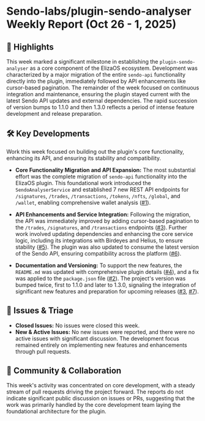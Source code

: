# Sendo-labs/plugin-sendo-analyser Weekly Report (Oct 26 - 1, 2025)

## 🚀 Highlights
This week marked a significant milestone in establishing the `plugin-sendo-analyser` as a core component of the ElizaOS ecosystem. Development was characterized by a major migration of the entire `sendo-api` functionality directly into the plugin, immediately followed by API enhancements like cursor-based pagination. The remainder of the week focused on continuous integration and maintenance, ensuring the plugin stayed current with the latest Sendo API updates and external dependencies. The rapid succession of version bumps to 1.1.0 and then 1.3.0 reflects a period of intense feature development and release preparation.

## 🛠️ Key Developments
Work this week focused on building out the plugin's core functionality, enhancing its API, and ensuring its stability and compatibility.

-   **Core Functionality Migration and API Expansion:** The most substantial effort was the complete migration of `sendo-api` functionality into the ElizaOS plugin. This foundational work introduced the `SendoAnalyserService` and established 7 new REST API endpoints for `/signatures`, `/trades`, `/transactions`, `/tokens`, `/nfts`, `/global`, and `/wallet`, enabling comprehensive wallet analysis ([#1](https://github.com/Sendo-labs/plugin-sendo-analyser/pull/1)).

-   **API Enhancements and Service Integration:** Following the migration, the API was immediately improved by adding cursor-based pagination to the `/trades`, `/signatures`, and `/transactions` endpoints ([#3](https://github.com/Sendo-labs/plugin-sendo-analyser/pull/3)). Further work involved updating dependencies and enhancing the core service logic, including its integrations with Birdeyes and Helius, to ensure stability ([#5](https://github.com/Sendo-labs/plugin-sendo-analyser/pull/5)). The plugin was also updated to consume the latest version of the Sendo API, ensuring compatibility across the platform ([#6](https://github.com/Sendo-labs/plugin-sendo-analyser/pull/6)).

-   **Documentation and Versioning:** To support the new features, the `README.md` was updated with comprehensive plugin details ([#4](https://github.com/Sendo-labs/plugin-sendo-analyser/pull/4)), and a fix was applied to the `package.json` file ([#2](https://github.com/Sendo-labs/plugin-sendo-analyser/pull/2)). The project's version was bumped twice, first to 1.1.0 and later to 1.3.0, signaling the integration of significant new features and preparation for upcoming releases ([#3](https://github.com/Sendo-labs/plugin-sendo-analyser/pull/3), [#7](https://github.com/Sendo-labs/plugin-sendo-analyser/pull/7)).

## 🐛 Issues & Triage
-   **Closed Issues:** No issues were closed this week.
-   **New & Active Issues:** No new issues were reported, and there were no active issues with significant discussion. The development focus remained entirely on implementing new features and enhancements through pull requests.

## 💬 Community & Collaboration
This week's activity was concentrated on core development, with a steady stream of pull requests driving the project forward. The reports do not indicate significant public discussion on issues or PRs, suggesting that the work was primarily handled by the core development team laying the foundational architecture for the plugin.